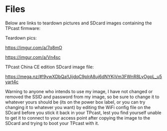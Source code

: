 # Files

Below are links to teardown pictures and SDcard images containing the TPcast firmware:

Teardown pics:

https://imgur.com/a/7q8mO

https://imgur.com/a/Vn4sc


TPcast China CE edition SDcard image file:

https://mega.nz/#!9ywXDbQa!UijdqC9plrA8uj6dNYKjVm3FWnR8LyOgpL_u5yart4c

Warning to anyone who intends to use my image, I have not changed or removed the SSID and password from my image, so be sure to change it to whatever yours should be (its on the power box label, or you can try changing it to whatever you want) by editing the WiFi config file on the SDcard before you stick it back in your TPcast, lest you find yourself unable to get it to connect to your access point after copying the image to the SDcard and trying to boot your TPcast with it.
